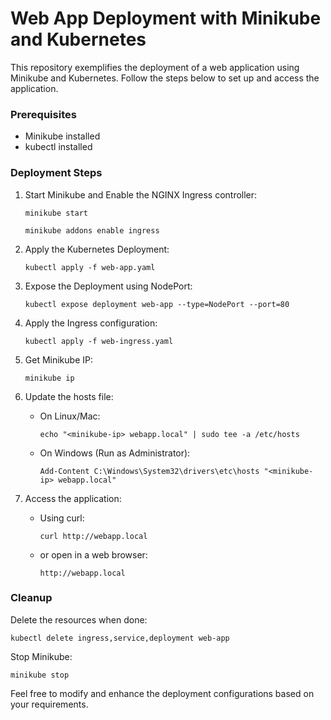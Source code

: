 # Web App Deployment with Minikube and Kubernetes

This repository exemplifies the deployment of a web application using Minikube and Kubernetes. Follow the steps below to set up and access the application.

### Prerequisites

- Minikube installed
- kubectl installed

### Deployment Steps

1. Start Minikube and Enable the NGINX Ingress controller:
    
    
    
    ```shell
    minikube start
    ```
    
    
    
    ```shell
    minikube addons enable ingress
    ```
    
2. Apply the Kubernetes Deployment:
    
    
    
    ```shell
    kubectl apply -f web-app.yaml
    ```
    
3. Expose the Deployment using NodePort:
    
    
    
    ```shell
    kubectl expose deployment web-app --type=NodePort --port=80
    ```
    
4. Apply the Ingress configuration:
    
    
    
    ```shell
    kubectl apply -f web-ingress.yaml
    ```
    
5. Get Minikube IP:
    
    
    
    ```shell
    minikube ip
    ```
    
6. Update the hosts file:
    
    - On Linux/Mac:
        
        
        
        ```shell
        echo "<minikube-ip> webapp.local" | sudo tee -a /etc/hosts
        ```
        
    - On Windows (Run as Administrator):
        
        
        
        ```shell
        Add-Content C:\Windows\System32\drivers\etc\hosts "<minikube-ip> webapp.local"
        ```
        
7. Access the application:
    
    - Using curl:
        
        
        
        ```shell
        curl http://webapp.local
        ```
        
    - or open in a web browser:
        
        
        
        ```shell
        http://webapp.local
        ```
        

### Cleanup

Delete the resources when done:



```shell
kubectl delete ingress,service,deployment web-app
```

Stop Minikube:



```shell
minikube stop
```

Feel free to modify and enhance the deployment configurations based on your requirements.
